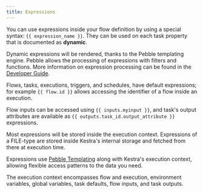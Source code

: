 ```yaml
---
title: Expressions
---
```


You can use expressions inside your flow definition by using a special syntax: `{{ expression_name }}`. They can be used on each task property that is documented as **dynamic**.

Dynamic expressions will be rendered, thanks to the Pebble templating engine. Pebble allows the processing of expressions with filters and functions. More information on expression processing can be found in the [Developer Guide](../03.concepts/expression/01.index.md).

Flows, tasks, executions, triggers, and schedules, have default expressions; for example `{{ flow.id }}` allows accessing the identifier of a flow inside an execution.

Flow inputs can be accessed using `{{ inputs.myinput }}`, and task's output attributes are available as `{{ outputs.task_id.output_attribute }}` expressions.

Most expressions will be stored inside the execution context. Expressions of a FILE-type are stored inside Kestra's internal storage and fetched from there at execution time.

Expressions use [Pebble Templating](https://pebbletemplates.io/) along with Kestra's execution context, allowing flexible access patterns to the data you need.

The execution context encompasses flow and execution, environment variables, global variables, task defaults, flow inputs, and task outputs.

<ChildTableOfContents :max="1" />
